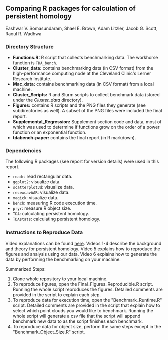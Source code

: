 ## Comparing R packages for calculation of persistent homology
Eashwar V. Somasundaram, Shael E. Brown, Adam Litzler, Jacob G. Scott, Raoul R. Wadhwa

### Directory Structure

* **Functions.R:** R script that collects benchmarking data. The workhorse function is `TDA_bench`.
* **Cluster_data:** contains benchmarking data (in CSV format) from the high-performance computing node at the Cleveland Clinic's Lerner Research Institute.
* **Mac_data:** contains benchmarking data (in CSV format) from a local machine.
* **Cluster_Scripts:** R and Slurm scripts to collect benchmark data (stored under the *Cluster_data* directory).
* **Figures:** contains R scripts and the PNG files they generate (see subdirectories as well). A subset of the PNG files were included the final report.
* **Supplemental_Regression:** Supplement section code and data, most of which was used to determine if functions grow on the order of a power function or an exponential function.
* **tdabench-paper:** contains the final report (in R markdown).

### Dependencies

The following R packages (see report for version details) were used in this report.

* `readr`: read rectangular data.
* `ggplot2`: visualize data.
* `scatterplot3d`: visualize data.
* `recexcavAAR`: visualize data.
* `magick`: visualize data.
* `bench`: measuring R code execution time.
* `pryr`: measure R object size.
* `TDA`: calculating persistent homology.
* `TDAstats`: calculating persistent homology.

### Instructions to Reproduce Data

Video explanations can be found [here](https://tinyurl.com/TDABench). Videos 1-4 describe the background and theory for persistent homology. Video 5 explains how to reproduce the figures and analysis using our data. Video 6 explains how to generate the data by performing the benchmarking on your machine. 

Summarized Steps:

1. Clone whole repository to your local machine.
1. To reproduce figures, open the Final_Figures_Reproducible.R script. Running the whole script reproduces the figures. Detailed comments are provided in the script to explain each step. 
1. To reproduce data for execution time, open the "Benchmark_Runtime.R" script. Detailed comments are provided in the script that explain how to select which point clouds you would like to benchmark. Running the whole script will generate a csv file that the script will append benchmark new data to as the script finishes each benchmark. 
1. To reproduce data for object size, perform the same steps except in the "Benchmark_Object_Size.R" script. 

